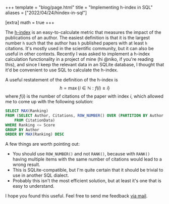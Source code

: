 +++
template = "blog/page.html"
title = "Implementing h-index in SQL"
aliases = ["2022/04/24/hindex-in-sql"]

[extra]
math = true
+++

The [h-index](https://en.wikipedia.org/wiki/H-index) is an easy-to-calculate metric that measures the impact of the publications of an author. The easiest definition is that it is the largest number `h` such that the author has `h` published papers with at least `h` citations. It's mostly used in the scientific community, but it can also be useful in other contexts. Recently I was asked to implement a h-index calculation functionality in a project of mine (hi @niko, if you're reading this), and since I keep the relevant data in an SQLite database, I thought that it'd be convenient to use SQL to calculate the h-index.

A useful restatement of the definition of the h-index is $$h =\max\lbrace i \in \mathbb{N}: f(i) \ge i \rbrace$$
where $f(i)$ is the number of citations of the paper with index $i$, which allowed me to come up with the following solution:

```sql
SELECT MAX(Ranking)
FROM (SELECT Author, Citations, ROW_NUMBER() OVER (PARTITION BY Author ORDER BY Citations DESC) AS Ranking
    FROM CitationData)
WHERE Ranking <= Score
GROUP BY Author
ORDER BY MAX(Ranking) DESC
```

A few things are worth pointing out:
- You should use `ROW_NUMBER()` and not `RANK()`, because with `RANK()` having multiple items with the same number of citations would lead to a wrong result.
- This is SQLite-compatible, but I'm quite certain that it should be trivial to use in another SQL dialect.
- Probably this isn't the most efficient solution, but at least it's one that is easy to understand.

I hope you found this useful. Feel free to send me feedback [via mail](mailto:mail@xyquadrat.ch).